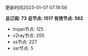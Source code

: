 更新时间2023-01-07 07:19:56

**总订阅: 73**
**总节点: 1517**
**有效节点: 562**
- trojan节点: 125
- v2ray节点: 205
- ss节点: 227
- ssr节点: 5

